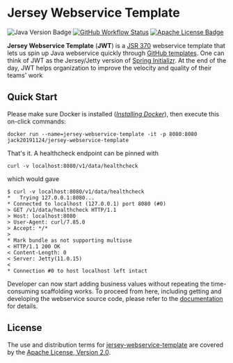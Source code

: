 Jersey Webservice Template
==========================

![Java Version Badge][Java Version Badge]
[![GitHub Workflow Status][GitHub Workflow Status]](https://github.com/QubitPi/jersey-webservice-template/actions/workflows/ci-cd.yml)
[![Apache License Badge]][Apache License, Version 2.0]

__Jersey Webservice Template__ (__JWT__) is a [JSR 370] webservice template that lets us spin up Java webservice quickly
through [GitHub templates]. One can think of JWT as the Jersey/Jetty version of [Spring Initializr]. At the end of the
day, JWT helps organization to improve the velocity and quality of their teams' work

Quick Start
-----------

Please make sure Docker is installed
([_Installing Docker_](https://docker.qubitpi.org/desktop/setup/install/mac-install/)), then execute this on-click
commands:

```console
docker run --name=jersey-webservice-template -it -p 8080:8080 jack20191124/jersey-webservice-template
```

That's it. A healthcheck endpoint can be pinned with

```console
curl -v localhost:8080/v1/data/healthcheck
```

which would gave

```console
$ curl -v localhost:8080/v1/data/healthcheck
*   Trying 127.0.0.1:8080...
* Connected to localhost (127.0.0.1) port 8080 (#0)
> GET /v1/data/healthcheck HTTP/1.1
> Host: localhost:8080
> User-Agent: curl/7.85.0
> Accept: */*
>
* Mark bundle as not supporting multiuse
< HTTP/1.1 200 OK
< Content-Length: 0
< Server: Jetty(11.0.15)
<
* Connection #0 to host localhost left intact
```

Developer can now start adding business values without repeating the time-consuming scaffolding works. To proceed from
here, including getting and developing the webservice source code, please refer to the [documentation][Documentation]
for details.

License
-------

The use and distribution terms for [jersey-webservice-template] are covered by the [Apache License, Version 2.0].

[Apache License Badge]: https://img.shields.io/badge/Apache%202.0-F25910.svg?style=for-the-badge&logo=Apache&logoColor=white
[Apache License, Version 2.0]: https://www.apache.org/licenses/LICENSE-2.0

[Documentation]: https://qubitpi.github.io/jersey-webservice-template/

[GitHub templates]: https://docs.github.com/en/repositories/creating-and-managing-repositories/creating-a-template-repository#about-template-repositories
[GitHub Workflow Status]: https://img.shields.io/github/actions/workflow/status/QubitPi/jersey-webservice-template/ci-cd.yml?branch=master&logo=github&style=for-the-badge

[Java Version Badge]: https://img.shields.io/badge/Java-17-brightgreen?style=for-the-badge&logo=OpenJDK&logoColor=white
[jersey-webservice-template]: https://qubitpi.github.io/jersey-webservice-template/
[JSR 370]: https://jcp.org/en/jsr/detail?id=370

[Spring Initializr]: https://start.spring.io/
